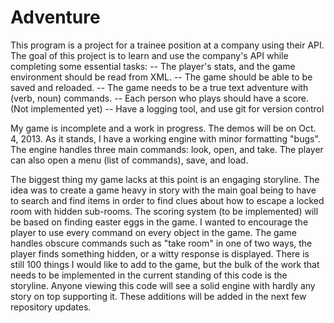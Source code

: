 Adventure
=========
This program is a project for a trainee position at a company using their API.  The goal of this project is to learn
and use the company's API while completing some essential tasks:
-- The player's stats, and the game environment should be read from XML.
-- The game should be able to be saved and reloaded.
-- The game needs to be a true text adventure with (verb, noun) commands.
-- Each person who plays should have a score.  (Not implemented yet)
-- Have a logging tool, and use git for version control

My game is incomplete and a work in progress.  The demos will be on Oct. 4, 2013.
As it stands, I have a working engine with minor formatting "bugs".
The engine handles three main commands: look, open, and take.
The player can also open a menu (list of commands), save, and load.

The biggest thing my game lacks at this point is an engaging storyline.  The idea was to create a game heavy in story
with the main goal being to have to search and find items in order to find clues about how to escape a locked room with
hidden sub-rooms.  The scoring system (to be implemented) will be based on finding easter eggs in the game.  I wanted
to encourage the player to use every command on every object in the game.  The game handles obscure commands such as
"take room" in one of two ways, the player finds something hidden, or a witty response is displayed.  There is still
100 things I would like to add to the game, but the bulk of the work that needs to be implemented in the current
standing of this code is the storyline.  Anyone viewing this code will see a solid engine with hardly any story on top
supporting it.  These additions will be added in the next few repository updates.

